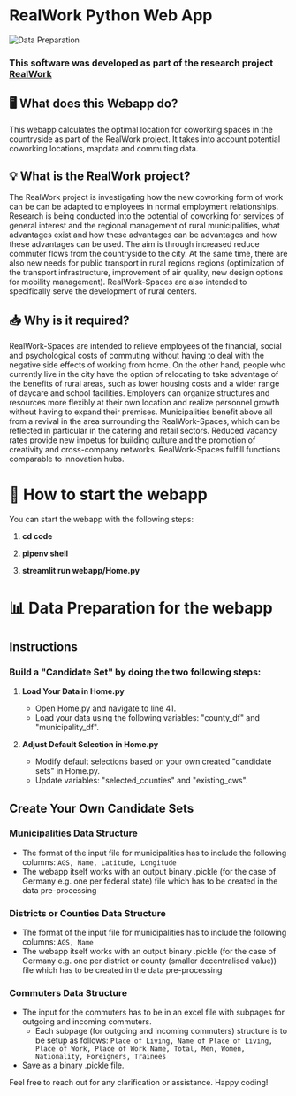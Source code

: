 # RealWork Python Web App

![Data Preparation](https://hop.fzi.de/wordpress/wp-content/uploads/2022/06/KR_RealWork_Logo2021_RGB-768x309.png)


### This software was developed as part of the research project [RealWork](https://hop.fzi.de/real-work/)

## 🖥️ What does this Webapp do?
This webapp calculates the optimal location for coworking spaces in the countryside as part of the RealWork project. It takes into account potential coworking locations, mapdata and commuting data.


## 💡 What is the RealWork project?
The RealWork project is investigating how the new coworking form of work can be 
can be adapted to employees in normal employment relationships. 
Research is being conducted into the potential of coworking for 
services of general interest and the regional management of rural 
municipalities, what advantages exist and how these advantages can be 
advantages and how these advantages can be used. The aim is through increased 
reduce commuter flows from the countryside to the city. 
At the same time, there are also new needs for public transport in rural regions 
regions (optimization of the transport infrastructure, improvement of 
air quality, new design options for mobility management). 
RealWork-Spaces are also intended to specifically serve the development of rural 
centers.



## 📥 Why is it required?

RealWork-Spaces are intended to relieve employees of the financial, social and psychological costs of commuting without having to deal with the negative side effects of working from home. On the other hand, people who currently live in the city have the option of relocating to take advantage of the benefits of rural areas, such as lower housing costs and a wider range of daycare and school facilities. Employers can organize structures and resources more flexibly at their own location and realize personnel growth without having to expand their premises. Municipalities benefit above all from a revival in the area surrounding the RealWork-Spaces, which can be reflected in particular in the catering and retail sectors. Reduced vacancy rates provide new impetus for building culture and the promotion of creativity and cross-company networks. RealWork-Spaces fulfill functions comparable to innovation hubs.



# 🏁 How to start the webapp
You can start the webapp with the following steps:
1. **cd code**

2. **pipenv shell**

3. **streamlit run webapp/Home.py**




# 📊 Data Preparation for the webapp

## Instructions

### Build a "Candidate Set" by doing the two following steps:

1. **Load Your Data in Home.py**
   - Open Home.py and navigate to line 41.
   - Load your data using the following variables: "county_df" and "municipality_df".

2. **Adjust Default Selection in Home.py**
   - Modify default selections based on your own created "candidate sets" in Home.py.
   - Update variables: "selected_counties" and "existing_cws".

## Create Your Own Candidate Sets

### Municipalities Data Structure
- The format of the input file for municipalities has to include the following columns: `AGS, Name, Latitude, Longitude`
- The webapp itself works with an output binary .pickle (for the case of Germany e.g. one per federal state) file which has to be created in the data pre-processing

### Districts or Counties Data Structure
- The format of the input file for municipalities has to include the following columns: `AGS, Name`
- The webapp itself works with an output binary .pickle (for the case of Germany e.g. one per district or county (smaller decentralised value)) file which has to be created in the data pre-processing

### Commuters Data Structure
- The input for the commuters has to be in an excel file with subpages for outgoing and incoming commuters.
  - Each subpage (for outgoing and incoming commuters) structure is to be setup as follows: `Place of Living, Name of Place of Living, Place of Work, Place of Work Name, Total, Men, Women, Nationality, Foreigners, Trainees`
- Save as a binary .pickle file.


Feel free to reach out for any clarification or assistance. Happy coding!
